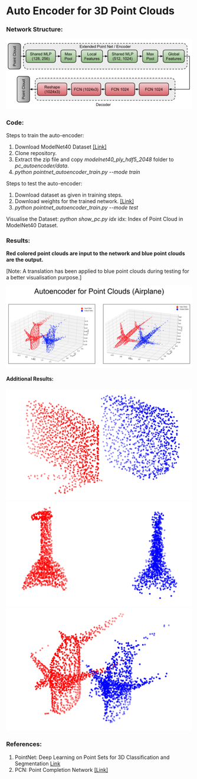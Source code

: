 # Auto Encoder for 3D Point Clouds

### Network Structure:
<p align="center">
	<img src="https://github.com/vinits5/pc_autoencoder/blob/master/results/network_structure.png">
</p>

### Code:
Steps to train the auto-encoder:
1. Download ModelNet40 Dataset [[Link]](https://shapenet.cs.stanford.edu/media/modelnet40_ply_hdf5_2048.zip)
2. Clone repository.
3. Extract the zip file and copy *modelnet40_ply_hdf5_2048* folder to *pc_autoencoder/data*.
4. *python pointnet_autoencoder_train.py --mode train*

Steps to test the auto-encoder:
1. Download dataset as given in training steps.
2. Download weights for the trained network. [[Link]](https://drive.google.com/drive/folders/17k0mWR65eHQbnWcvNWJKlZ1hXeVYVhm7?usp=sharing)
3. *python pointnet_autoencoder_train.py --mode test*

Visualise the Dataset:
*python show_pc.py idx*
idx: Index of Point Cloud in ModelNet40 Dataset.

### Results:
**Red colored point clouds are input to the network and blue point clouds are the output.**

[Note: A translation has been applied to blue point clouds during testing for a better visualisation purpose.]
<p align="center">
	<img src="https://github.com/vinits5/pc_autoencoder/blob/master/results/result1.png">
</p>

#### Additional Results:

<p align="center">
	<img src="https://github.com/vinits5/pc_autoencoder/blob/master/results/result2.png">
	<img src="https://github.com/vinits5/pc_autoencoder/blob/master/results/result3.png">
	<img src="https://github.com/vinits5/pc_autoencoder/blob/master/results/result4.png">
</p>

### References:
1. PointNet: Deep Learning on Point Sets for 3D Classification and Segmentation [Link](https://arxiv.org/abs/1612.00593)
2. PCN: Point Completion Network [[Link]](https://arxiv.org/abs/1808.00671)